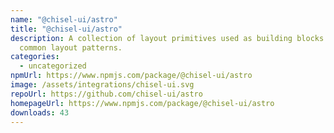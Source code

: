 ```yaml
---
name: "@chisel-ui/astro"
title: "@chisel-ui/astro"
description: A collection of layout primitives used as building blocks for
  common layout patterns.
categories:
  - uncategorized
npmUrl: https://www.npmjs.com/package/@chisel-ui/astro
image: /assets/integrations/chisel-ui.svg
repoUrl: https://github.com/chisel-ui/astro
homepageUrl: https://www.npmjs.com/package/@chisel-ui/astro
downloads: 43
---
```

